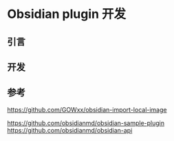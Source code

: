 # Obsidian plugin 开发
## 引言
## 开发
## 参考

https://github.com/GOWxx/obsidian-import-local-image

https://github.com/obsidianmd/obsidian-sample-plugin
https://github.com/obsidianmd/obsidian-api